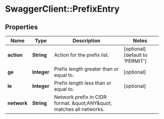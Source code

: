 # SwaggerClient::PrefixEntry

## Properties
Name | Type | Description | Notes
------------ | ------------- | ------------- | -------------
**action** | **String** | Action for the prefix list.  | [optional] [default to &#39;PERMIT&#39;]
**ge** | **Integer** | Prefix length greater than or equal to.  | [optional] 
**le** | **Integer** | Prefix length less than or equal to.  | [optional] 
**network** | **String** | Network prefix in CIDR format. \&quot;ANY\&quot; matches all networks.  | 


